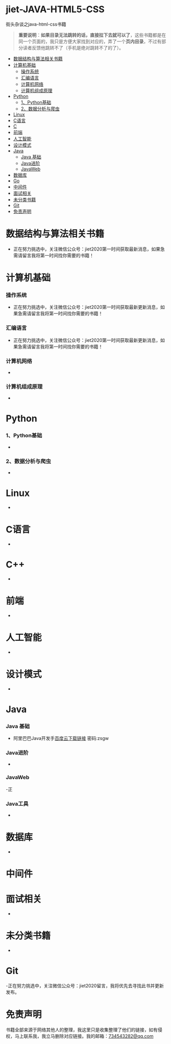 # jiet-JAVA-HTML5-CSS
街头杂谈之java-html-css书籍
> **重要说明**：**如果目录无法跳转的话，直接拉下去就可以了**，这些书籍都是在同一个页面的，我只是方便大家找到对应的，弄了一个**页内目录**，不过有部分读者反馈他跳转不了（手机是绝对跳转不了的了）。


- [数据结构与算法相关书籍](#数据结构与算法相关书籍)
- [计算机基础](#计算机基础)
  - [操作系统](#操作系统)
  - [汇编语言](#汇编语言)
  - [计算机网络](#计算机网络)
  - [计算机组成原理](#计算机组成原理)
- [Python](#python)
  - [1、Python基础](#1python基础)
  - [2、数据分析与爬虫](#2数据分析与爬虫)
- [Linux](#linux)
- [C语言](#c语言)
- [C  ](#c)
- [前端](#前端)
- [人工智能](#人工智能)
- [设计模式](#设计模式)
- [Java](#java)
  - [Java 基础](#java-基础)
  - [Java进阶](#java进阶)
  - [JavaWeb](#javaweb)
- [数据库](#数据库)
- [Go](#go)
- [中间件](#中间件)
- [面试相关](#面试相关)
- [未分类书籍](#未分类书籍)
- [Git](#git)
- [免责声明](#免责声明)







# 数据结构与算法相关书籍

- 正在努力挑选中，关注微信公众号：jiet2020第一时间获取最新消息，如果急需请留言我将第一时间找你需要的书籍！
# 计算机基础

### 操作系统

- 正在努力挑选中，关注微信公众号：jiet2020第一时间获取最新更新消息，如果急需请留言我将第一时间找你需要的书籍！




### 汇编语言

- 正在努力挑选中，关注微信公众号：jiet2020第一时间获取最新更新消息，如果急需请留言我将第一时间找你需要的书籍！
### 计算机网络

-

### 计算机组成原理

- 





# Python

### 1、Python基础

- 

### 2、数据分析与爬虫

-

# Linux

-

# C语言

- 

# C++

- 

# 前端

- 

# 人工智能

- 

# 设计模式

- 

# Java

### Java 基础

- 阿里巴巴Java开发手[百度云下载链接](https://pan.baidu.com/s/1cLJSto2oN781UtPsqEzYyg)  密码:zsgw

### Java进阶

- 

### JavaWeb

-正

### Java工具

-
# 数据库

-




# 中间件





# 面试相关

- 

# 未分类书籍

- 

# Git

-正在努力挑选中，关注微信公众号：jiet2020留言，我将优先去寻找此书并更新发布。



# 免责声明

书籍全部来源于网络其他人的整理，我这里只是收集整理了他们的链接，如有侵权，马上联系我，我立马删除对应链接。我的邮箱：734543282@qq.com
